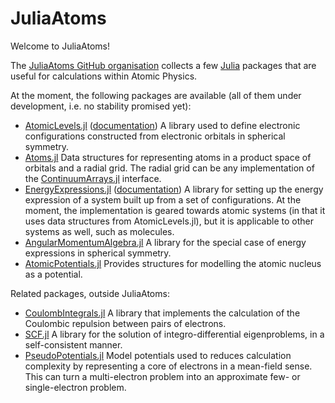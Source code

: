 # JuliaAtoms

Welcome to JuliaAtoms!

The [JuliaAtoms GitHub organisation](https://github.com/JuliaAtoms/)
collects a few [Julia](https://julialang.org) packages that are useful
for calculations within Atomic Physics.

At the moment, the following packages are available (all of them under
development, i.e. no stability promised yet):

- [AtomicLevels.jl](https://github.com/JuliaAtoms/AtomicLevels.jl)
  ([documentation](https://juliaatoms.github.io/AtomicLevels.jl)) A
  library used to define electronic configurations constructed from
  electronic orbitals in spherical symmetry.
- [Atoms.jl](https://github.com/JuliaAtoms/Atoms.jl) Data structures
  for representing atoms in a product space of orbitals and a radial
  grid. The radial grid can be any implementation of the
  [ContinuumArrays.jl](https://github.com/JuliaApproximation/ContinuumArrays.jl)
  interface.
- [EnergyExpressions.jl](https://github.com/JuliaAtoms/EnergyExpressions.jl)
  ([documentation](https://juliaatoms.github.io/EnergyExpressions.jl/dev/))
  A library for setting up the energy expression of a system built up
  from a set of configurations. At the moment, the implementation is
  geared towards atomic systems (in that it uses data structures from
  AtomicLevels.jl), but it is applicable to other systems as well,
  such as molecules.
- [AngularMomentumAlgebra.jl](https://github.com/JuliaAtoms/AngularMomentAlgebra.jl)
  A library for the special case of energy expressions in spherical
  symmetry.
- [AtomicPotentials.jl](https://github.com/JuliaAtoms/AtomicPotentials.jl)
  Provides structures for modelling the atomic nucleus as a potential.

Related packages, outside JuliaAtoms:

- [CoulombIntegrals.jl](https://github.com/jagot/CoulombIntegrals.jl)
  A library that implements the calculation of the Coulombic repulsion
  between pairs of electrons.
- [SCF.jl](https://github.com/jagot/SCF.jl) A library for the solution
  of integro-differential eigenproblems, in a self-consistent manner.
- [PseudoPotentials.jl](https://github.com/jagot/PseudoPotentials.jl)
  Model potentials used to reduces calculation complexity by
  representing a core of electrons in a mean-field sense. This can
  turn a multi-electron problem into an approximate few- or
  single-electron problem.
